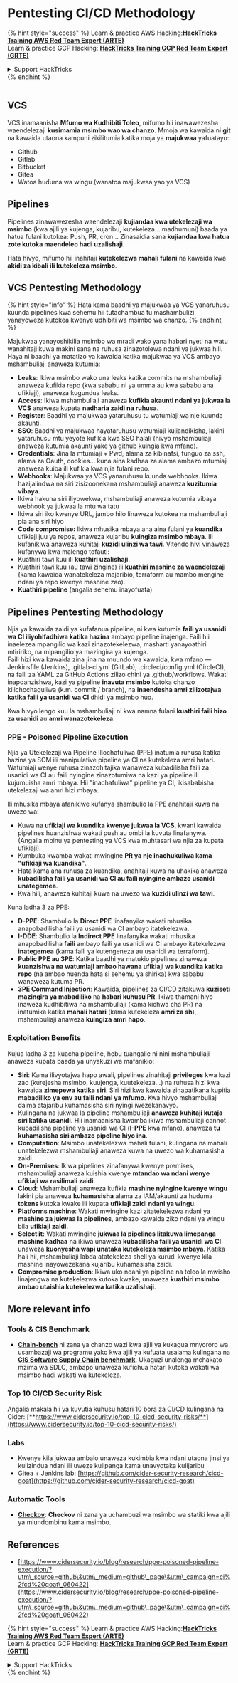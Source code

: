 # Pentesting CI/CD Methodology

{% hint style="success" %}
Learn & practice AWS Hacking:<img src="../.gitbook/assets/image (1).png" alt="" data-size="line">[**HackTricks Training AWS Red Team Expert (ARTE)**](https://training.hacktricks.xyz/courses/arte)<img src="../.gitbook/assets/image (1).png" alt="" data-size="line">\
Learn & practice GCP Hacking: <img src="../.gitbook/assets/image (2).png" alt="" data-size="line">[**HackTricks Training GCP Red Team Expert (GRTE)**<img src="../.gitbook/assets/image (2).png" alt="" data-size="line">](https://training.hacktricks.xyz/courses/grte)

<details>

<summary>Support HackTricks</summary>

* Check the [**subscription plans**](https://github.com/sponsors/carlospolop)!
* **Join the** 💬 [**Discord group**](https://discord.gg/hRep4RUj7f) or the [**telegram group**](https://t.me/peass) or **follow** us on **Twitter** 🐦 [**@hacktricks\_live**](https://twitter.com/hacktricks\_live)**.**
* **Share hacking tricks by submitting PRs to the** [**HackTricks**](https://github.com/carlospolop/hacktricks) and [**HackTricks Cloud**](https://github.com/carlospolop/hacktricks-cloud) github repos.

</details>
{% endhint %}

<figure><img src="../.gitbook/assets/CLOUD-logo-letters.svg" alt=""><figcaption></figcaption></figure>

## VCS

VCS inamaanisha **Mfumo wa Kudhibiti Toleo**, mifumo hii inawawezesha waendelezaji **kusimamia msimbo wao wa chanzo**. Mmoja wa kawaida ni **git** na kawaida utaona kampuni zikilitumia katika moja ya **majukwaa** yafuatayo:

* Github
* Gitlab
* Bitbucket
* Gitea
* Watoa huduma wa wingu (wanatoa majukwaa yao ya VCS)

## Pipelines

Pipelines zinawawezesha waendelezaji **kujiandaa kwa utekelezaji wa msimbo** (kwa ajili ya kujenga, kujaribu, kutekeleza... madhumuni) baada ya hatua fulani kutokea: Push, PR, cron... Zinasaidia sana **kujiandaa kwa hatua zote kutoka maendeleo hadi uzalishaji**.

Hata hivyo, mifumo hii inahitaji **kutekelezwa mahali fulani** na kawaida kwa **akidi za kibali ili kutekeleza msimbo**.

## VCS Pentesting Methodology

{% hint style="info" %}
Hata kama baadhi ya majukwaa ya VCS yanaruhusu kuunda pipelines kwa sehemu hii tutachambua tu mashambulizi yanayoweza kutokea kwenye udhibiti wa msimbo wa chanzo.
{% endhint %}

Majukwaa yanayoshikilia msimbo wa mradi wako yana habari nyeti na watu wanahitaji kuwa makini sana na ruhusa zinazotolewa ndani ya jukwaa hili. Haya ni baadhi ya matatizo ya kawaida katika majukwaa ya VCS ambayo mshambuliaji anaweza kutumia:

* **Leaks**: Ikiwa msimbo wako una leaks katika commits na mshambuliaji anaweza kufikia repo (kwa sababu ni ya umma au kwa sababu ana ufikiaji), anaweza kugundua leaks.
* **Access**: Ikiwa mshambuliaji anaweza **kufikia akaunti ndani ya jukwaa la VCS** anaweza kupata **nadharia zaidi na ruhusa**.
* **Register**: Baadhi ya majukwaa yataruhusu tu watumiaji wa nje kuunda akaunti.
* **SSO**: Baadhi ya majukwaa hayataruhusu watumiaji kujiandikisha, lakini yataruhusu mtu yeyote kufikia kwa SSO halali (hivyo mshambuliaji anaweza kutumia akaunti yake ya github kuingia kwa mfano).
* **Credentials**: Jina la mtumiaji + Pwd, alama za kibinafsi, funguo za ssh, alama za Oauth, cookies... kuna aina kadhaa za alama ambazo mtumiaji anaweza kuiba ili kufikia kwa njia fulani repo.
* **Webhooks**: Majukwaa ya VCS yanaruhusu kuunda webhooks. Ikiwa hazijalindwa na siri zisizoonekana mshambuliaji anaweza **kuzitumia vibaya**.
* Ikiwa hakuna siri iliyowekwa, mshambuliaji anaweza kutumia vibaya webhook ya jukwaa la mtu wa tatu
* Ikiwa siri iko kwenye URL, jambo hilo linaweza kutokea na mshambuliaji pia ana siri hiyo
* **Code compromise:** Ikiwa mhusika mbaya ana aina fulani ya **kuandika** ufikiaji juu ya repos, anaweza kujaribu **kuingiza msimbo mbaya**. Ili kufanikiwa anaweza kuhitaji **kuzidi ulinzi wa tawi**. Vitendo hivi vinaweza kufanywa kwa malengo tofauti:
* Kuathiri tawi kuu ili **kuathiri uzalishaji**.
* Kuathiri tawi kuu (au tawi zingine) ili **kuathiri mashine za waendelezaji** (kama kawaida wanatekeleza majaribio, terraform au mambo mengine ndani ya repo kwenye mashine zao).
* **Kuathiri pipeline** (angalia sehemu inayofuata)

## Pipelines Pentesting Methodology

Njia ya kawaida zaidi ya kufafanua pipeline, ni kwa kutumia **faili ya usanidi wa CI iliyohifadhiwa katika hazina** ambayo pipeline inajenga. Faili hii inaelezea mpangilio wa kazi zinazotekelezwa, masharti yanayoathiri mtiririko, na mipangilio ya mazingira ya kujenga.\
Faili hizi kwa kawaida zina jina na muundo wa kawaida, kwa mfano — Jenkinsfile (Jenkins), .gitlab-ci.yml (GitLab), .circleci/config.yml (CircleCI), na faili za YAML za GitHub Actions zilizo chini ya .github/workflows. Wakati inapoanzishwa, kazi ya pipeline **inavuta msimbo** kutoka chanzo kilichochaguliwa (k.m. commit / branch), na **inaendesha amri zilizotajwa katika faili ya usanidi wa CI** dhidi ya msimbo huo.

Kwa hivyo lengo kuu la mshambuliaji ni kwa namna fulani **kuathiri faili hizo za usanidi** au **amri wanazotekeleza**.

### PPE - Poisoned Pipeline Execution

Njia ya Utekelezaji wa Pipeline Iliochafuliwa (PPE) inatumia ruhusa katika hazina ya SCM ili manipulative pipeline ya CI na kutekeleza amri hatari. Watumiaji wenye ruhusa zinazohitajika wanaweza kubadilisha faili za usanidi wa CI au faili nyingine zinazotumiwa na kazi ya pipeline ili kujumuisha amri mbaya. Hii "inachafuliwa" pipeline ya CI, ikisababisha utekelezaji wa amri hizi mbaya.

Ili mhusika mbaya afanikiwe kufanya shambulio la PPE anahitaji kuwa na uwezo wa:

* Kuwa na **ufikiaji wa kuandika kwenye jukwaa la VCS**, kwani kawaida pipelines huanzishwa wakati push au ombi la kuvuta linafanywa. (Angalia mbinu ya pentesting ya VCS kwa muhtasari wa njia za kupata ufikiaji).
* Kumbuka kwamba wakati mwingine **PR ya nje inachukuliwa kama "ufikiaji wa kuandika"**.
* Hata kama ana ruhusa za kuandika, anahitaji kuwa na uhakika anaweza **kubadilisha faili ya usanidi wa CI au faili nyingine ambazo usanidi unategemea**.
* Kwa hili, anaweza kuhitaji kuwa na uwezo wa **kuzidi ulinzi wa tawi**.

Kuna ladha 3 za PPE:

* **D-PPE**: Shambulio la **Direct PPE** linafanyika wakati mhusika anapobadilisha faili ya usanidi wa CI ambayo itatekelezwa.
* **I-DDE**: Shambulio la **Indirect PPE** linafanyika wakati mhusika anapobadilisha **faili** ambayo faili ya usanidi wa CI ambayo itatekelezwa **inategemea** (kama faili ya kutengeneza au usanidi wa terraform).
* **Public PPE au 3PE**: Katika baadhi ya matukio pipelines zinaweza **kuanzishwa na watumiaji ambao hawana ufikiaji wa kuandika katika repo** (na ambao huenda hata si sehemu ya shirika) kwa sababu wanaweza kutuma PR.
* **3PE Command Injection**: Kawaida, pipelines za CI/CD zitakuwa **kuziseti mazingira ya mabadiliko** na **habari kuhusu PR**. Ikiwa thamani hiyo inaweza kudhibitiwa na mshambuliaji (kama kichwa cha PR) na inatumika katika **mahali hatari** (kama kutekeleza **amri za sh**), mshambuliaji anaweza **kuingiza amri hapo**.

### Exploitation Benefits

Kujua ladha 3 za kuacha pipeline, hebu tuangalie ni nini mshambuliaji anaweza kupata baada ya unyakuzi wa mafanikio:

* **Siri**: Kama ilivyotajwa hapo awali, pipelines zinahitaji **privileges** kwa kazi zao (kurejesha msimbo, kuujenga, kuutekeleza...) na ruhusa hizi kwa kawaida **zimepewa katika siri**. Siri hizi kwa kawaida zinapatikana kupitia **mabadiliko ya env au faili ndani ya mfumo**. Kwa hivyo mshambuliaji daima atajaribu kuhamasisha siri nyingi iwezekanavyo.
* Kulingana na jukwaa la pipeline mshambuliaji **anaweza kuhitaji kutaja siri katika usanidi**. Hii inamaanisha kwamba ikiwa mshambuliaji cannot kubadilisha pipeline ya usanidi wa CI (**I-PPE** kwa mfano), anaweza **tu kuhamasisha siri ambazo pipeline hiyo ina**.
* **Computation**: Msimbo unatekelezwa mahali fulani, kulingana na mahali unatekelezwa mshambuliaji anaweza kuwa na uwezo wa kuhamasisha zaidi.
* **On-Premises**: Ikiwa pipelines zinafanywa kwenye premises, mshambuliaji anaweza kuishia kwenye **mtandao wa ndani wenye ufikiaji wa rasilimali zaidi**.
* **Cloud**: Mshambuliaji anaweza kufikia **mashine nyingine kwenye wingu** lakini pia anaweza **kuhamasisha** alama za IAM/akaunti za huduma **tokens** kutoka kwake ili kupata **ufikiaji zaidi ndani ya wingu**.
* **Platforms machine**: Wakati mwingine kazi zitatekelezwa ndani ya **mashine za jukwaa la pipelines**, ambazo kawaida ziko ndani ya wingu bila **ufikiaji zaidi**.
* **Select it:** Wakati mwingine **jukwaa la pipelines litakuwa limepanga mashine kadhaa** na ikiwa unaweza **kubadilisha faili ya usanidi wa CI** unaweza **kuonyesha wapi unataka kutekeleza msimbo mbaya**. Katika hali hii, mshambuliaji labda atatekeleza shell ya kurudi kwenye kila mashine inayowezekana kujaribu kuhamasisha zaidi.
* **Compromise production**: Ikiwa uko ndani ya pipeline na toleo la mwisho linajengwa na kutekelezwa kutoka kwake, unaweza **kuathiri msimbo ambao utaishia kutekelezwa katika uzalishaji**.

## More relevant info

### Tools & CIS Benchmark

* [**Chain-bench**](https://github.com/aquasecurity/chain-bench) ni zana ya chanzo wazi kwa ajili ya kukagua mnyororo wa usambazaji wa programu yako kwa ajili ya kufuata usalama kulingana na [**CIS Software Supply Chain benchmark**](https://github.com/aquasecurity/chain-bench/blob/main/docs/CIS-Software-Supply-Chain-Security-Guide-v1.0.pdf). Ukaguzi unalenga mchakato mzima wa SDLC, ambapo unaweza kufichua hatari kutoka wakati wa msimbo hadi wakati wa kutekeleza.

### Top 10 CI/CD Security Risk

Angalia makala hii ya kuvutia kuhusu hatari 10 bora za CI/CD kulingana na Cider: [**https://www.cidersecurity.io/top-10-cicd-security-risks/**](https://www.cidersecurity.io/top-10-cicd-security-risks/)

### Labs

* Kwenye kila jukwaa ambalo unaweza kukimbia kwa ndani utaona jinsi ya kulizindua ndani ili uweze kulipanga kama unavyotaka kulijaribu
* Gitea + Jenkins lab: [https://github.com/cider-security-research/cicd-goat](https://github.com/cider-security-research/cicd-goat)

### Automatic Tools

* [**Checkov**](https://github.com/bridgecrewio/checkov): **Checkov** ni zana ya uchambuzi wa msimbo wa statiki kwa ajili ya miundombinu kama msimbo.

## References

* [https://www.cidersecurity.io/blog/research/ppe-poisoned-pipeline-execution/?utm\_source=github\&utm\_medium=github\_page\&utm\_campaign=ci%2fcd%20goat\_060422](https://www.cidersecurity.io/blog/research/ppe-poisoned-pipeline-execution/?utm\_source=github\&utm\_medium=github\_page\&utm\_campaign=ci%2fcd%20goat\_060422)

{% hint style="success" %}
Learn & practice AWS Hacking:<img src="../.gitbook/assets/image (1).png" alt="" data-size="line">[**HackTricks Training AWS Red Team Expert (ARTE)**](https://training.hacktricks.xyz/courses/arte)<img src="../.gitbook/assets/image (1).png" alt="" data-size="line">\
Learn & practice GCP Hacking: <img src="../.gitbook/assets/image (2).png" alt="" data-size="line">[**HackTricks Training GCP Red Team Expert (GRTE)**<img src="../.gitbook/assets/image (2).png" alt="" data-size="line">](https://training.hacktricks.xyz/courses/grte)

<details>

<summary>Support HackTricks</summary>

* Check the [**subscription plans**](https://github.com/sponsors/carlospolop)!
* **Join the** 💬 [**Discord group**](https://discord.gg/hRep4RUj7f) or the [**telegram group**](https://t.me/peass) or **follow** us on **Twitter** 🐦 [**@hacktricks\_live**](https://twitter.com/hacktricks\_live)**.**
* **Share hacking tricks by submitting PRs to the** [**HackTricks**](https://github.com/carlospolop/hacktricks) and [**HackTricks Cloud**](https://github.com/carlospolop/hacktricks-cloud) github repos.

</details>
{% endhint %}
